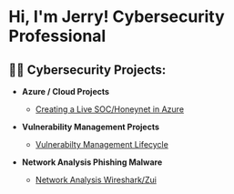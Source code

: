 <h1>Hi, I'm Jerry! Cybersecurity Professional
<h2>👨‍💻 Cybersecurity Projects:</h2>

- <b>Azure / Cloud Projects</b>
  - [Creating a Live SOC/Honeynet in Azure](https://github.com/jerrycoriolan/Cloud-SOC)
 
- <b>Vulnerability Management Projects</b>
  - [Vulnerabilty Management Lifecycle](https://github.com/jerrycoriolan/Vulnerability-Managment-Lifecycle-in-Sandbox)

- <b>Network Analysis Phishing Malware</b>  
  - [Network Analysis Wireshark/Zui](https://github.com/jerrycoriolan/Network-Analysis-Phishing)
<!--

**joshmadakor1/joshmadakor1** is a ✨ _special_ ✨ repository because its `README.md` (this file) appears on your GitHub profile.

Here are some ideas to get you started:

- 🔭 I’m currently working on ...
- 🌱 I’m currently learning ...
- 👯 I’m looking to collaborate on ...
- 🤔 I’m looking for help with ...
- 💬 Ask me about ...
- 📫 How to reach me: ...
- 😄 Pronouns: ...
- ⚡ Fun fact: ...
-->
